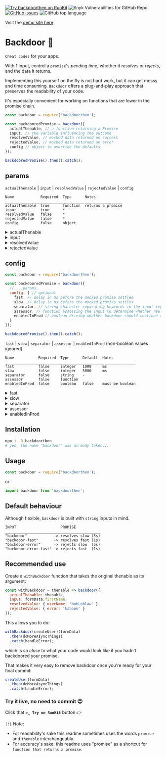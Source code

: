 [![Try backdoorthen on RunKit](https://badge.runkitcdn.com/backdoorthen.svg)](https://npm.runkit.com/backdoorthen)
![Snyk Vulnerabilities for GitHub Repo](https://img.shields.io/snyk/vulnerabilities/github/johanfive/backdoor)
[![GitHub issues](https://img.shields.io/github/issues/johanfive/backdoor)](https://github.com/johanfive/backdoor/issues)
![GitHub top language](https://img.shields.io/github/languages/top/johanfive/backdoor)

Visit the [demo site here](https://johanfive.github.io/backdoordemo/)

# Backdoor 🚪

`Cheat codes` for your apps.

With 1 input, control a `promise`'s *pending time*, whether it *resolves* or *rejects*, and the data it returns.

Implementing this yourself on the fly is not hard work, but it can get messy and time consuming.
`Backdoor` offers a plug-and-play approach that preserves the readability of your code.

It's especially convenient for working on functions that are lower in the promise chain.

```js
const backdoor = require('backdoorthen');

const backdooredPromise = backdoor({
  actualThenable, // a function returning a Promise
  input, // the variable influencing the outcome
  resolvedValue, // mocked data returned on success
  rejectedValue, // mocked data returned on error
  config // object to override the defaults
});

backdooredPromise().then().catch();
```

## params

`actualThenable` | `input` | `resolvedValue` | `rejectedValue` | `config`

```
Name            Required  Type      Notes
_____________________________________________________
actualThenable  true      function  returns a promise
input           true      *
resolvedValue   false     *
rejectedValue   false     *
config          false     object
```

<details>
  <summary>actualThenable</summary>

  `actualThenable` required

  A function that returns a promise.
  This is any function in a promise chain that you wish to control.
  ```js
  const doAsyncThing = () => Promise.resolve({ some: 'data' });
  // or
  const createUser = (formData) => axios.post('/users', formData);
  ```
</details>

<details>
  <summary>input</summary>

  `input` required

  This is the variable backdoor evaluates to decide the outcome.

  By default a string is expected, and only the following values are recognized as meaningful triggers:
  ```
  INPUT                    PROMISE
  ___________________________________________
  "backdoor"            -> resolves slow (5s)
  "backdoor-fast"       -> resolves fast (1s)
  "backdoor-error"      -> rejects slow  (5s)
  "backdoor-error-fast" -> rejects fast  (1s)
  ```
  If your use case needs to rely on different values or different types entirely,
  you must configure an  `assessor` in `config`.
</details>

<details>
  <summary>resolvedValue</summary>

  `resolvedValue`
  This is anything you want the mocked promise to return when it resolves (settles with success).
</details>

<details>
  <summary>rejectedValue</summary>

  `rejectedValue`
  This is anything you want the mocked promise to return when it rejects (settles with error).
</details>

## config

```js
const backdoor = require('backdoorthen');

const backdooredPromise = backdoor({
  // ...params,
  config: { // optional
    fast, // delay in ms before the mocked promise settles
    slow, // delay in ms before the mocked promise settles
    separator, // string character separating keywords in the input (eg: "-" in "backdoor-fast")
    assessor, // function assessing the input to determine whether real or mocked data should be returned
    enabledInProd // boolean driving whether backdoor should continue to work in production (false by default)
  }
});

backdooredPromise().then().catch();
```

`fast` | `slow` | `separator` | `assessor` | `enabledInProd` (non-boolean values ignored)

```
Name           Required  Type      Default  Notes
___________________________________________________________
fast           false     integer   1000     ms
slow           false     integer   5000     ms
separator      false     string    -
assessor       false     function
enabledInProd  false     boolean   false    must be boolean
```

<details>
  <summary>fast</summary>

  `fast` default: 1000

  Delay in ms before the mocked promise settles (0 is recognized)
</details>

<details>
  <summary>slow</summary>

  `slow` default: 5000

  Delay in ms before the mocked promise settles (0 is recognized)
</details>

<details>
  <summary>separator</summary>

  `separator` default: "-"

  String character separating the keywords `backdoor` looks for.

  Eg: When the input is "backdoor-error-fast",
  by default backdoor recognizes the "backdoor", "error" and "fast" keywords
  because they're separated by a "-" character.
</details>

<details>
  <summary>assessor</summary>

  `assessor`
  If your use-case does not rely on strings or if you'd rather implement your own logic,
  you can define an `assessor` function that must have the following signature:
  ```js
  const assessor = input => ({
    isBackdoor: boolean,
    doResolve: boolean,
    isFast: boolean
  });
  ```
  which you would then pass as a property of the config object:
  ```js
  const backdooredProm = backdoor({
    // ...omitted for brevity,
    config: { assessor: yourTailoredAssessor }
  });
  backdooredProm().then(...);
  ```
  Example:
  ```js
  const assessor = digit => ({
    isBackdoor: digit < 5,
    doResolve: digit <= 2,
    isFast: digit === 2 || digit === 4
  });
  ```
`isBackdoor`
+ **true**:  skip the actual promise and return mocked data
+ **false**: return the actual promise

`doResolve`
+ **true**:  the mocked promise will resolve with the mocked response
+ **false**: the mocked promise will reject with the mocked error

`isFast`
+ **true**:  wait 1000ms by default (override with config.fast)
+ **false**: wait 5000ms by default (override with config.slow)
</details>

<details>
  <summary>enabledInProd</summary>

  `enabledInProd` default: `false`

  When set to `true`, backdoor will continue to work in a `production` environment.

  When `false` and in a `production` environment,
  the actual thenable is always executed regardless of the input value.
  
  Only the boolean `true` is valid. Anything else is interpreted as `false`.
</details>

## Installation
```sh
npm i -D backdoorthen
# yes, the name "backdoor" was already taken...
```
## Usage
```js
const backdoor = require('backdoorthen');
```
or
```js
import backdoor from 'backdoorthen';
```
## Default behaviour
Although flexible, `backdoor` is built with `string` inputs in mind.
```
INPUT                    PROMISE
___________________________________________
"backdoor"            -> resolves slow (5s)
"backdoor-fast"       -> resolves fast (1s)
"backdoor-error"      -> rejects slow  (5s)
"backdoor-error-fast" -> rejects fast  (1s)
```

## Recommended use
Create a `withBackdoor` function that takes the original thenable as its argument:
```js
const withBackdoor = thenable => backdoor({
  actualThenable: thenable,
  input: formData.firstName,
  resolvedValue: { userName: 'bobLoblaw' },
  rejectedValue: { error: 'kaboom' }
});
```
This allows you to do:
```js
withBackdoor(createUser)(formData)
  .then(doMoreAsyncThings)
  .catch(handleError);
```
which is *so close* to what your code would look like if you hadn't backdoored your promise.

That makes it very easy to remove backdoor once you're ready for your final commit:
```js
createUser(formData)
  .then(doMoreAsyncThings)
  .catch(handleError);
```

### Try it live, no need to commit 😉
Click that **`>_ Try on RunKit`** button 👉

`(!)` Note:
+ For readability's sake this readme sometimes uses the words `promise` and `thenable` interchangeably.
+ For accuracy's sake: this readme uses "promise" as a shortcut for `function that returns a promise`.
